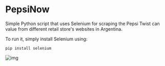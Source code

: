 # PepsiNow

Simple Python script that uses Selenium for scraping the Pepsi Twist can value from different retail store's websites in Argentina.

To run it, simply install Selenium using:
```
pip install selenium
```

![img](https://www.tradeyretail.com/img/c5422827af00433328c9c197cb4bbefe.jpg)
